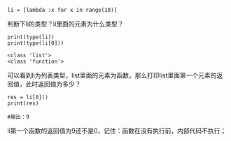 ```
li = [lambda :x for x in range(10)]
```
判断下li的类型？li里面的元素为什么类型？

```
print(type(li))
print(type(li[0]))
```
```
<class 'list'>
<class 'function'>
```

可以看到li为列表类型，list里面的元素为函数，那么打印list里面第一个元素的返回值，此时返回值为多少？
```
res = li[0]()
print(res)

#输出：9
```
li第一个函数的返回值为9还不是0，记住：函数在没有执行前，内部代码不执行；